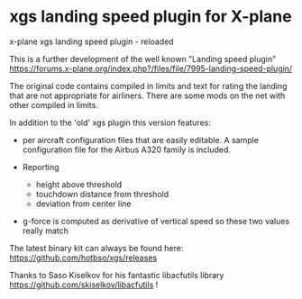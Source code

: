 # xgs landing speed plugin for X-plane
x-plane xgs landing speed plugin - reloaded

This is a further development of the well known "Landing speed plugin" 
https://forums.x-plane.org/index.php?/files/file/7995-landing-speed-plugin/

The original code contains compiled in limits and text for rating the landing that are not appropriate for airliners.
There are some mods on the net with other compiled in limits.

In addition to the 'old' xgs plugin this version features:

- per aircraft configuration files that are easily editable.
  A sample configuration file for the Airbus A320 family is included.

- Reporting
  - height above threshold
  - touchdown distance from threshold
  - deviation from center line

- g-force is computed as derivative of vertical speed so these two values really match

The latest binary kit can always be found here: https://github.com/hotbso/xgs/releases

Thanks to Saso Kiselkov for his fantastic libacfutils library https://github.com/skiselkov/libacfutils !
